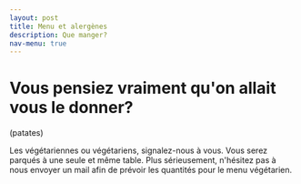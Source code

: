 ```yaml
---
layout: post
title: Menu et alergènes
description: Que manger?
nav-menu: true
---
```



Vous pensiez vraiment qu'on allait vous le donner?
====

(patates)

Les végétariennes ou végétariens, signalez-nous à vous. Vous serez parqués à une seule et même table. Plus sérieusement, n'hésitez pas à nous envoyer un mail afin de prévoir les quantités pour le menu végétarien.
